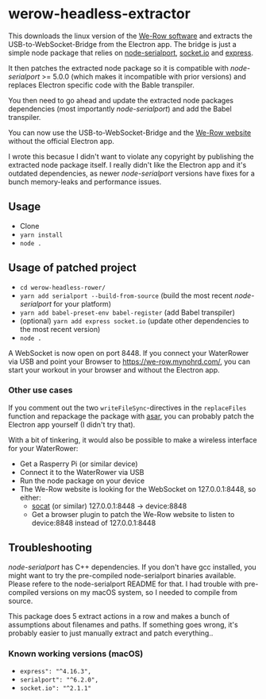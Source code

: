 # werow-headless-extractor

This downloads the linux version of the [We-Row software](https://www.nohrd.com/us/we-row) and extracts the USB-to-WebSocket-Bridge from the Electron app. The bridge is just a simple node package that relies on [node-serialport](https://github.com/node-serialport/node-serialport), [socket.io](https://github.com/socketio/socket.io) and [express](https://github.com/expressjs/express).

It then patches the extracted node package so it is compatible with *node-serialport* >= 5.0.0 (which makes it incompatible with prior versions) and replaces Electron specific code with the Bable transpiler.

You then need to go ahead and update the extracted node packages dependencies (most importantly *node-serialport*) and add the Babel transpiler.

You can now use the USB-to-WebSocket-Bridge and the [We-Row website](https://we-row.mynohrd.com/) without the official Electron app.

I wrote this becasue I didn't want to violate any copyright by publishing the extracted node package itself. I really didn't like the Electron app and it's outdated dependencies, as newer *node-serialport* versions have fixes for a bunch memory-leaks and performance issues.

## Usage

* Clone
* `yarn install`
* `node .`

## Usage of patched project

* `cd werow-headless-rower/`
* `yarn add serialport --build-from-source` (build the most recent *node-serialport* for your platform)
* `yarn add babel-preset-env babel-register` (add Babel transpiler)
* (optional) `yarn add express socket.io` (update other dependencies to the most recent version)
* `node .`

A WebSocket is now open on port 8448. If you connect your WaterRower via USB and point your Browser to <https://we-row.mynohrd.com/>, you can start your workout in your browser and without the Electron app.

### Other use cases

If you comment out the two `writeFileSync`-directives in the `replaceFiles` function and repackage the package with [asar](https://github.com/electron/asar), you can probably patch the Electron app yourself (I didn't try that).

With a bit of tinkering, it would also be possible to make a wireless interface for your WaterRower:

* Get a Rasperry Pi (or similar device)
* Connect it to the WaterRower via USB
* Run the node package on your device
* The We-Row website is looking for the WebSocket on 127.0.0.1:8448, so either:
  * [socat](https://linux.die.net/man/1/socat) (or similar) 127.0.0.1:8448 -> device:8848
  * Get a browser plugin to patch the We-Row website to listen to device:8848 instead of 127.0.0.1:8448

## Troubleshooting

*node-serialport* has C++ dependencies. If you don't have gcc installed, you might want to try the pre-compiled node-serialport binaries available. Please refere to the node-serialport README for that. I had trouble with pre-compiled versions on my macOS system, so I needed to compile from source.

This package does 5 extract actions in a row and makes a bunch of assumptions about filenames and paths. If something goes wrong, it's probably easier to just manually extract and patch everything..

### Known working versions (macOS)

 * `express": "^4.16.3",`
 * `serialport": "^6.2.0",`
 * `socket.io": "^2.1.1"`